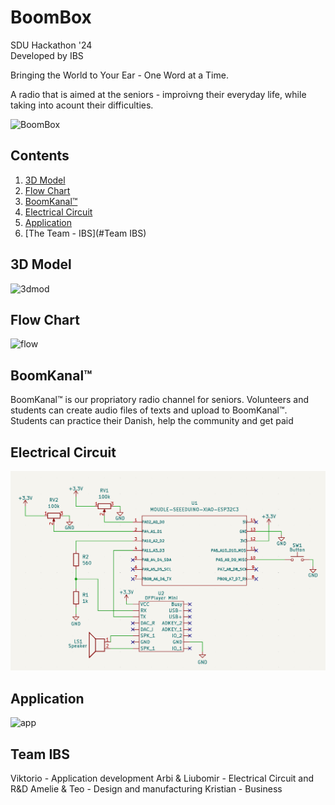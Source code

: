 # BoomBox
SDU Hackathon '24   
Developed by IBS

Bringing the World to Your Ear - One Word at a Time.        

A radio that is aimed at the seniors - improivng their everyday life, while taking into acount their difficulties.

![BoomBox](assets/)

## Contents

1. [3D Model](#3D-Model)
2. [Flow Chart](#Flow-Chart)
3. [BoomKanal™](#BoomKanal™)
4. [Electrical Circuit](#elec)
5. [Application](#app)
6. [The Team - IBS](#Team IBS)

## 3D Model

![3dmod]()

## Flow Chart

![flow](LogicalTopology.png)

## BoomKanal™

BoomKanal™ is our propriatory radio channel for seniors. Volunteers and students can create audio files of texts and upload to BoomKanal™​. 
Students can practice their Danish, help the community and get paid

## Electrical Circuit

![elec](/assets/circuit.png)

## Application

![app](https://www.youtube.com/watch?v=MmD4CnXwlng&ab_channel=%D0%A2%D0%A3%D0%95%D0%A1)

## Team IBS

Viktorio - Application development
Arbi & Liubomir - Electrical Circuit and R&D
Amelie & Teo - Design and manufacturing​
Kristian - Business